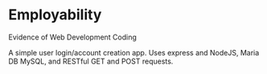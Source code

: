 # Employability
Evidence of Web Development Coding

A simple user login/account creation app.
Uses express and NodeJS, Maria DB MySQL, and RESTful GET and POST requests.
